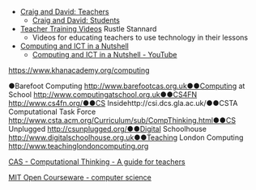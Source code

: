 * [Craig and David: Teachers](https://craigndave.org/)
    * [Craig and David: Students](https://student.craigndave.org/)
* [Teacher Training Videos](https://www.teachertrainingvideos.com/) Rustle Stannard
    * Videos for educating teachers to use technology in their lessons
* [Computing and ICT in a Nutshell](https://www.advanced-ict.info/)
    * [Computing and ICT in a Nutshell - YouTube](https://www.youtube.com/user/AdvancedICT)

https://www.khanacademy.org/computing


●Barefoot Computing http://www.barefootcas.org.uk●●Computing at School http://www.computingatschool.org.uk●●CS4FN http://www.cs4fn.org/●●CS Insidehttp://csi.dcs.gla.ac.uk/●●CSTA Computational Task Force http://www.csta.acm.org/Curriculum/sub/CompThinking.html●●CS Unplugged http://csunplugged.org/●●Digital Schoolhouse http://www.digitalschoolhouse.org.uk●●Teaching London Computing http://www.teachinglondoncomputing.org


[CAS - Computational Thinking - A guide for teachers](https://community.computingatschool.org.uk/files/8550/original.pdf)


[MIT Open Courseware - computer science](https://ocw.mit.edu/courses/find-by-topic/#cat=engineering&subcat=computerscience)
